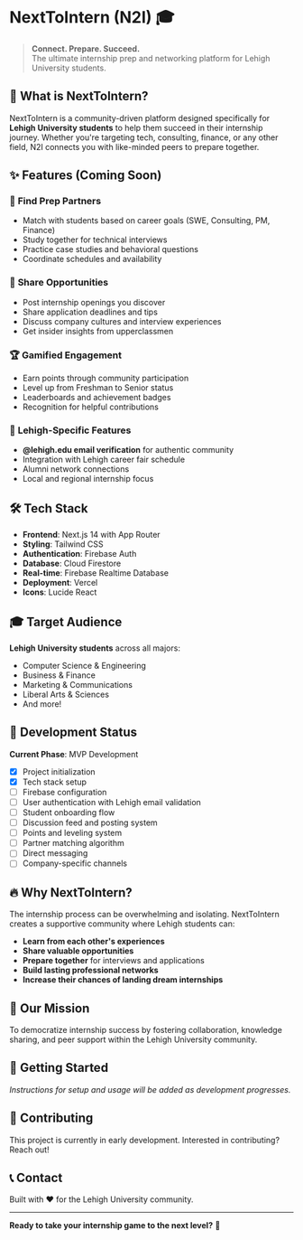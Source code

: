 # NextToIntern (N2I) 🎓

> **Connect. Prepare. Succeed.**  
> The ultimate internship prep and networking platform for Lehigh University students.

## 🚀 What is NextToIntern?

NextToIntern is a community-driven platform designed specifically for **Lehigh University students** to help them succeed in their internship journey. Whether you're targeting tech, consulting, finance, or any other field, N2I connects you with like-minded peers to prepare together.

## ✨ Features (Coming Soon)

### 🤝 **Find Prep Partners**
- Match with students based on career goals (SWE, Consulting, PM, Finance)
- Study together for technical interviews
- Practice case studies and behavioral questions
- Coordinate schedules and availability

### 💼 **Share Opportunities**
- Post internship openings you discover
- Share application deadlines and tips
- Discuss company cultures and interview experiences
- Get insider insights from upperclassmen

### 🏆 **Gamified Engagement**
- Earn points through community participation
- Level up from Freshman to Senior status
- Leaderboards and achievement badges
- Recognition for helpful contributions

### 🎯 **Lehigh-Specific Features**
- **@lehigh.edu email verification** for authentic community
- Integration with Lehigh career fair schedule
- Alumni network connections
- Local and regional internship focus

## 🛠️ Tech Stack

- **Frontend**: Next.js 14 with App Router
- **Styling**: Tailwind CSS
- **Authentication**: Firebase Auth
- **Database**: Cloud Firestore
- **Real-time**: Firebase Realtime Database
- **Deployment**: Vercel
- **Icons**: Lucide React

## 🎓 Target Audience

**Lehigh University students** across all majors:
- Computer Science & Engineering
- Business & Finance  
- Marketing & Communications
- Liberal Arts & Sciences
- And more!

## 🚧 Development Status

**Current Phase**: MVP Development
- [x] Project initialization
- [x] Tech stack setup
- [ ] Firebase configuration
- [ ] User authentication with Lehigh email validation
- [ ] Student onboarding flow
- [ ] Discussion feed and posting system
- [ ] Points and leveling system
- [ ] Partner matching algorithm
- [ ] Direct messaging
- [ ] Company-specific channels

## 🔥 Why NextToIntern?

The internship process can be overwhelming and isolating. NextToIntern creates a supportive community where Lehigh students can:

- **Learn from each other's experiences**
- **Share valuable opportunities** 
- **Prepare together** for interviews and applications
- **Build lasting professional networks**
- **Increase their chances of landing dream internships**

## 🎯 Our Mission

To democratize internship success by fostering collaboration, knowledge sharing, and peer support within the Lehigh University community.

## 📱 Getting Started

*Instructions for setup and usage will be added as development progresses.*

## 🤝 Contributing

This project is currently in early development. Interested in contributing? Reach out!

## 📞 Contact

Built with ❤️ for the Lehigh University community.

---

**Ready to take your internship game to the next level?** 🚀
